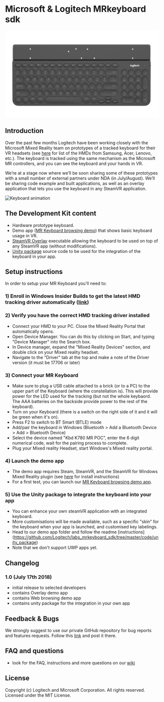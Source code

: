 # Microsoft & Logitech MRkeyboard sdk

![Keyboard image](/Logitech_MR_Keyboard.png?raw=true)

## Introduction
Over the past few months Logitech have been working closely with the Microsoft Mixed Reality team on prototypes of a tracked keyboard for their VR headsets (see [here](https://www.microsoft.com/en-us/store/collections/vrandmixedrealityheadsets) for list of the HMDs from Samsung, Acer, Lenovo, etc.). The keyboard is tracked using the same mechanism as the Microsoft MR controllers, and you can see the keyboard and your hands in VR.

We’re at a stage now where we’ll be soon sharing some of these prototypes with a small number of external partners under NDA (in July/August). We’ll be sharing code example and built applications, as well as an overlay application that lets you use the keyboard in any SteamVR application.

![Keyboard animation](/Logitech_MR_Keyboard.gif?raw=true)

## The Development Kit content
- Hardware prototype keyboard.
- Demo app ([MR Keyboard browsing demo](https://github.com/Logitech/labs_mrkeyboard_sdk/tree/master/demos/mr_browsing_demo)) that shows basic keyboard usage in VR.
- [SteamVR Overlay](https://github.com/Logitech/labs_mrkeyboard_sdk/tree/master/demos/overlay) executable allowing the keyboard to be used on top of any SteamVR app (without modifications).
- [Unity package](https://github.com/Logitech/labs_mrkeyboard_sdk/tree/master/code/unity_package) source code to be used for the integration of the keyboard in your app.

## Setup instructions
In order to setup your MR Keyboard you'll need to: 

### 1) Enroll in Windows Insider Builds to get the latest HMD tracking driver automatically ([link](https://insider.windows.com/en-us/getting-started/))

### 2) Verify you have the correct HMD tracking driver installed
- Connect your HMD to your PC. Close the Mixed Reality Portal that automatically opens.
- Open Device Manager. You can do this by clicking on Start, and typing "Device Manager" into the Search box.
- In Device manager, expand the "Mixed Reality Devices" section, and double click on your Mixed reality headset.
- Navigate to the "Driver" tab at the top and make a note of the Driver version (it must be 17706 or later)

### 3) Connect your MR Keyboard 
- Make sure to plug a USB cable attached to a brick (or to a PC) to the upper part of the Keyboard (where the constellation is). This will provide power for the LED used for the tracking (but not the whole keybaord. The AAA batteries on the backside provide power to the rest of the keyboard).
- Turn on your Keyboard (there is a switch on the right side of it and it will be green when it's on).
- Press F2 to switch to BT Smart (BTLE) mode
- Add/pair the keyboard in Windows (Bluetooth > Add a Bluetooth Device > Add > Bluetooth Device) 
- Select the device named "Kbd K780 MR POC", enter the 6 digit numerical code, wait for the pairing process to complete.
- Plug your Mixed reality Headset, start Windows's Mixed reality portal.

### 4) Launch the demo app
- The demo app requires Steam, SteamVR, and the SteamVR for Windows Mixed Reality plugin (see [here](https://docs.microsoft.com/en-us/windows/mixed-reality/enthusiast-guide/using-steamvr-with-windows-mixed-reality) for install instructions)
- For a first test, you can launch our [MR Keyboard browsing demo app](https://github.com/Logitech/labs_mrkeyboard_sdk/tree/master/demos/mr_browsing_demo).

### 5) Use the Unity package to integrate the keyboard into your app
- You can enhance your own steamVR application with an integrated keyboard.
- More customisations will be made available, such as a specific "skin" for the keyboard when your app is launched, and customised key labelings.
- Head to our demo app folder and follow the readme [instructions] (https://github.com/Logitech/labs_mrkeyboard_sdk/tree/master/code/unity_package)
- Note that we don't support UWP apps yet.


## Changelog
### 1.0 (July 17th 2018)
- initial release to selected developers
- contains Overlay demo app
- contains Web browsing demo app
- contains unity package for the integration in your own app

## Feedback & Bugs
We strongly suggest to use our private GitHub repository for bug reports and features requests. Follow this [link](https://github.com/Logitech/logilabs_mrkeyboard_sdk/issues) and post it there.


## FAQ and questions
- look for the FAQ, instructions and more questions on our [wiki](https://github.com/Logitech/logilabs_mrkeyboard_sdk/wiki)

## License
Copyright (c) Logitech and Microsoft Corporation. All rights reserved.
Licensed under the MIT License.
